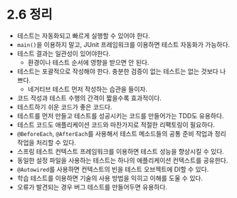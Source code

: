# 2.6 정리

- 테스트는 자동화되고 빠르게 실행할 수 있어야 한다.
- `main()`을 이용하지 말고, JUnit 프레임워크를 이용하면 테스트 자동화가 가능하다.
- 테스트 결과는 일관성이 있어야한다.
  - 환경이나 테스트 순서에 영향을 받으면 안 된다.
- 테스트는 포괄적으로 작성해야 한다. 충분한 검증이 없는 테스트는 없는 것보다 나쁘다.
  - 네거티브 테스트 먼저 작성하는 습관을 들이자.
- 코드 작성과 테스트 수행의 간격이 짧을수록 효과적이다.
- 테스트하기 쉬운 코드가 좋은 코드다.
- 테스트를 먼저 만들고 테스트를 성공시키는 코드를 만들어가는 TDD도 유용하다.
- 테스트 코드도 애플리케이션 코드와 마찬가지로 적절한 리팩토링이 필요하다.
- `@BeforeEach`, `@AfterEach`를 사용해서 테스트 메소드들의 공통 준비 작업과 정리 작업을 처리할 수 있다.
- 스프링 테스트 컨텍스트 프레임워크를 이용하면 테스트 성능을 향상시킬 수 있다.
- 동일한 설정 파일을 사용하는 테스트는 하나의 애플리케이션 컨텍스트를 공유한다.
- `@Autowired`를 사용하면 컨텍스트의 빈을 테스트 오브젝트에 DI할 수 있다.
- 학습 테스트를 이용하면 기술의 사용 방법을 익히고 이해를 도울 수 있다.
- 오류가 발견되는 경우 버그 테스트를 만들어두면 유용하다.
